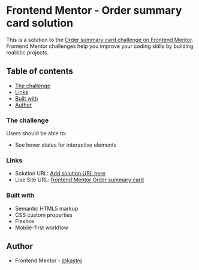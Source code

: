 # Frontend Mentor - Order summary card solution

This is a solution to the [Order summary card challenge on Frontend Mentor](https://www.frontendmentor.io/challenges/order-summary-component-QlPmajDUj). Frontend Mentor challenges help you improve your coding skills by building realistic projects.

## Table of contents

-   [The challenge](#the-challenge)
-   [Links](#links)
-   [Built with](#built-with)
-   [Author](#author)

### The challenge

Users should be able to:

-   See hover states for interactive elements

### Links

-   Solution URL: [Add solution URL here](https://your-solution-url.com)
-   Live Site URL: [frontend Mentor Order summary card](https://k4astro.github.io/Frontend-Mentor-Order-summary-card/)

### Built with

-   Semantic HTML5 markup
-   CSS custom properties
-   Flexbox
-   Mobile-first workflow

## Author

-   Frontend Mentor - [@kastro](https://www.frontendmentor.io/profile/kastro)
